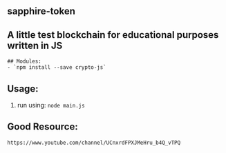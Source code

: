 ## sapphire-token
## A little test blockchain for educational purposes written in JS
~~~
## Modules:
- `npm install --save crypto-js`
~~~
## Usage:
1. run using: `node main.js`

## Good Resource:
~~~
https://www.youtube.com/channel/UCnxrdFPXJMeHru_b4Q_vTPQ
~~~
